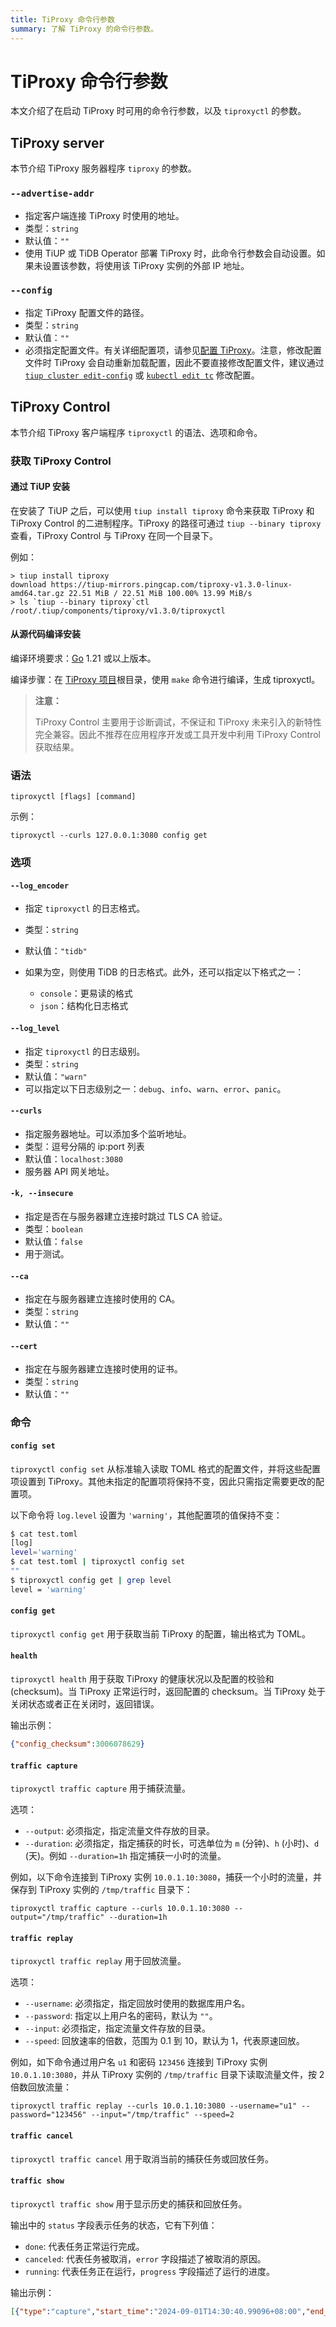 ```yaml
---
title: TiProxy 命令行参数
summary: 了解 TiProxy 的命令行参数。
---
```


# TiProxy 命令行参数

本文介绍了在启动 TiProxy 时可用的命令行参数，以及 `tiproxyctl` 的参数。

## TiProxy server

本节介绍 TiProxy 服务器程序 `tiproxy` 的参数。

### `--advertise-addr`

+ 指定客户端连接 TiProxy 时使用的地址。
+ 类型：`string`
+ 默认值：`""`
+ 使用 TiUP 或 TiDB Operator 部署 TiProxy 时，此命令行参数会自动设置。如果未设置该参数，将使用该 TiProxy 实例的外部 IP 地址。

### `--config`

+ 指定 TiProxy 配置文件的路径。
+ 类型：`string`
+ 默认值：`""`
+ 必须指定配置文件。有关详细配置项，请参见[配置 TiProxy](/tiproxy/tiproxy-configuration.md)。注意，修改配置文件时 TiProxy 会自动重新加载配置，因此不要直接修改配置文件，建议通过 [`tiup cluster edit-config`](/tiup/tiup-component-cluster-edit-config.md) 或 [`kubectl edit tc`](https://docs.pingcap.com/zh/tidb-in-kubernetes/dev/modify-tidb-configuration) 修改配置。

## TiProxy Control

本节介绍 TiProxy 客户端程序 `tiproxyctl` 的语法、选项和命令。

### 获取 TiProxy Control

#### 通过 TiUP 安装

在安装了 TiUP 之后，可以使用 `tiup install tiproxy` 命令来获取 TiProxy 和 TiProxy Control 的二进制程序。TiProxy 的路径可通过 `tiup --binary tiproxy` 查看，TiProxy Control 与 TiProxy 在同一个目录下。

例如：

```shell
> tiup install tiproxy
download https://tiup-mirrors.pingcap.com/tiproxy-v1.3.0-linux-amd64.tar.gz 22.51 MiB / 22.51 MiB 100.00% 13.99 MiB/s
> ls `tiup --binary tiproxy`ctl
/root/.tiup/components/tiproxy/v1.3.0/tiproxyctl
```

#### 从源代码编译安装

编译环境要求：[Go](https://golang.org/) 1.21 或以上版本。

编译步骤：在 [TiProxy 项目](https://github.com/pingcap/tiproxy)根目录，使用 `make` 命令进行编译，生成 tiproxyctl。

> **注意：**
>
> TiProxy Control 主要用于诊断调试，不保证和 TiProxy 未来引入的新特性完全兼容。因此不推荐在应用程序开发或工具开发中利用 TiProxy Control 获取结果。

### 语法

```
tiproxyctl [flags] [command]
```

示例：

```
tiproxyctl --curls 127.0.0.1:3080 config get
```

### 选项

#### `--log_encoder`

+ 指定 `tiproxyctl` 的日志格式。
+ 类型：`string`
+ 默认值：`"tidb"`
+ 如果为空，则使用 TiDB 的日志格式。此外，还可以指定以下格式之一：

    - `console`：更易读的格式
    - `json`：结构化日志格式

#### `--log_level`

+ 指定 `tiproxyctl` 的日志级别。
+ 类型：`string`
+ 默认值：`"warn"`
+ 可以指定以下日志级别之一：`debug`、`info`、`warn`、`error`、`panic`。

#### `--curls`

+ 指定服务器地址。可以添加多个监听地址。
+ 类型：逗号分隔的 ip:port 列表
+ 默认值：`localhost:3080`
+ 服务器 API 网关地址。

#### `-k, --insecure`

+ 指定是否在与服务器建立连接时跳过 TLS CA 验证。
+ 类型：`boolean`
+ 默认值：`false`
+ 用于测试。

#### `--ca`

+ 指定在与服务器建立连接时使用的 CA。
+ 类型：`string`
+ 默认值：`""`

#### `--cert`

+ 指定在与服务器建立连接时使用的证书。
+ 类型：`string`
+ 默认值：`""`

### 命令

#### `config set`

`tiproxyctl config set` 从标准输入读取 TOML 格式的配置文件，并将这些配置项设置到 TiProxy。其他未指定的配置项将保持不变，因此只需指定需要更改的配置项。

以下命令将 `log.level` 设置为 `'warning'`，其他配置项的值保持不变：

```bash
$ cat test.toml
[log]
level='warning'
$ cat test.toml | tiproxyctl config set
""
$ tiproxyctl config get | grep level
level = 'warning'
```

#### `config get`

`tiproxyctl config get` 用于获取当前 TiProxy 的配置，输出格式为 TOML。

#### `health`

`tiproxyctl health` 用于获取 TiProxy 的健康状况以及配置的校验和 (checksum)。当 TiProxy 正常运行时，返回配置的 checksum。当 TiProxy 处于关闭状态或者正在关闭时，返回错误。

输出示例：

```json
{"config_checksum":3006078629}
```

#### `traffic capture`

`tiproxyctl traffic capture` 用于捕获流量。

选项：

- `--output`: 必须指定，指定流量文件存放的目录。
- `--duration`: 必须指定，指定捕获的时长，可选单位为 `m` (分钟)、`h` (小时)、`d` (天)。例如 `--duration=1h` 指定捕获一小时的流量。

例如，以下命令连接到 TiProxy 实例 `10.0.1.10:3080`，捕获一个小时的流量，并保存到 TiProxy 实例的 `/tmp/traffic` 目录下：
    
```shell
tiproxyctl traffic capture --curls 10.0.1.10:3080 --output="/tmp/traffic" --duration=1h
```

#### `traffic replay`

`tiproxyctl traffic replay` 用于回放流量。

选项：

- `--username`: 必须指定，指定回放时使用的数据库用户名。
- `--password`: 指定以上用户名的密码，默认为 `""`。
- `--input`: 必须指定，指定流量文件存放的目录。
- `--speed`: 回放速率的倍数，范围为 0.1 到 10，默认为 1，代表原速回放。

例如，如下命令通过用户名 `u1` 和密码 `123456` 连接到 TiProxy 实例 `10.0.1.10:3080`，并从 TiProxy 实例的 `/tmp/traffic` 目录下读取流量文件，按 2 倍数回放流量：

```shell
tiproxyctl traffic replay --curls 10.0.1.10:3080 --username="u1" --password="123456" --input="/tmp/traffic" --speed=2
```

#### `traffic cancel`

`tiproxyctl traffic cancel` 用于取消当前的捕获任务或回放任务。

#### `traffic show`

`tiproxyctl traffic show` 用于显示历史的捕获和回放任务。

输出中的 `status` 字段表示任务的状态，它有下列值：

- `done`: 代表任务正常运行完成。
- `canceled`: 代表任务被取消，`error` 字段描述了被取消的原因。
- `running`: 代表任务正在运行，`progress` 字段描述了运行的进度。

输出示例：

```json
[{"type":"capture","start_time":"2024-09-01T14:30:40.99096+08:00","end_time":"2024-09-01T16:30:40.99096+08:00","duration":"2h","output":"/tmp/triffic","progress":"100%","status":"done"},{"type":"capture","start_time":"2024-09-02T18:30:40.99096+08:00","end_time":"2024-09-02T19:00:40.99096+08:00","duration":"2h","output":"/tmp/triffic","progress":"25%","status":"canceled","error":"canceled manually"},{"type":"capture","start_time":"2024-09-03T13:31:40.99096+08:00","duration":"2h","output":"/tmp/triffic","progress":"45%","status":"running"}]
```
